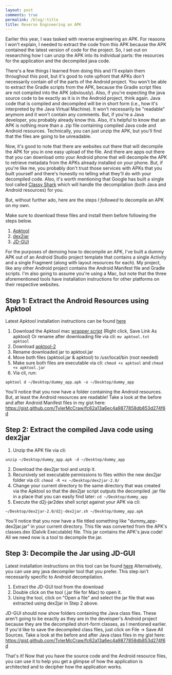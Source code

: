 ```yaml
---
layout: post
comments: true
permalink: /blog/:title
title: Reverse Engineering an APK
---
```


Earlier this year, I was tasked with reverse engineering an APK. For reasons I won't explain, I needed to extract the code from this APK because the APK contained the latest version of code for the project. So, I set out on researching how I can unzip the APK into its individual parts: the resources for the application and the decompiled java code.

There's a few things I learned from doing this and I'll explain them throughout this post, but it's good to note upfront that APKs don't necessarily contain _all_ of the parts of the Android project. You won't be able to extract the Gradle scripts from the APK, because the Gradle script files are not compiled into the APK (obviously). Also, if you're expecting the java source code to be exactly as it is in the Android project, think again. Java code that is compiled and decompiled will be in short form (i.e., how it's interpreted by the Java Virtual Machine). It won't necessarily be "readable" anymore and it won't contain any comments. But, if you're a Java developer, you probably already know this. Also, it's helpful to know that an APK is nothing more than a .zip file containing compiled Java code and Android resources. Technically, you can just unzip the APK, but you'll find that the files are going to be unreadable.

Now, it's good to note that there are websites out there that will decompile the APK for you in one easy upload of the file. And there are apps out there that you can download onto your Android phone that will decompile the APK to retrieve metadata from the APKs already installed on your phone. But, if you're like me, you probably don't trust those services with APKs that you built yourself and there's honestly no telling what they'll do with your decompiled code. 
Also, it's worth mentioning that Google has built a single tool called [Classy Shark](https://github.com/google/android-classyshark) which will handle the decompilation (both Java and Android resources) for you.

But, without further ado, here are the steps _I followed_ to decompile an APK on my own.

Make sure to download these files and install them before following the steps below.

1. [Apktool](http://ibotpeaches.github.io/Apktool)
2. [dex2jar](https://github.com/pxb1988/dex2jar)
3. [JD-GUI](http://jd.benow.ca/)

For the purposes of demoing how to decompile an APK, I've built a dummy APK out of an Android Studio project template that contains a single Activity and a single Fragment (along with layout resources for each). My project, like any other Android project contains the Android Manifest file and Gradle scripts. I'm also going to assume you're using a Mac, but note that the three aforementioned tools have installation instructions for other platforms on their respective websites.

## Step 1: Extract the Android Resources using Apktool
Latest Apktool installation instructions can be found [here](http://ibotpeaches.github.io/Apktool/install/)

1. Download the Apktool mac [wrapper script](https://raw.githubusercontent.com/iBotPeaches/Apktool/master/scripts/osx/apktool) (Right click, Save Link As apktool) Or rename after downloading file via cli: `mv apktool.txt apktool`
2. Download [apktool-2](https://bitbucket.org/iBotPeaches/apktool/downloads)
3. Rename downloaded jar to apktool.jar
4. Move both files (apktool.jar & apktool) to /usr/local/bin (root needed)
5. Make sure both files are executable via cli: `chmod +x apktool` and `chmod +x apktool.jar`
6. Via cli, run: 
```
apktool d ~/Desktop/dummy_app.apk -o ~/Desktop/dummy_app
```

You'll notice that you now have a folder containing the Android resources. But, at least the Android resources are readable!
Take a look at the before and after Android Manifest files in my gist here: https://gist.github.com/TylerMcCraw/fc62a13a6ec4a9877858db853d274f6d

## Step 2: Extract the compiled Java code using dex2jar

1. Unzip the APK file via cli: 
```
unzip ~/Desktop/dummy_app.apk -d ~/Desktop/dummy_app
```
2. Download the dex2jar tool and unzip it.
3. Recursively set executable permissions to files within the new dex2jar folder via cli: `chmod -R +x ~/Desktop/dex2jar-2.0/`
4. Change your current directory to the same directory that was created via the Apktool so that the dex2jar script outputs the decompiled .jar file in a place that you can easily find later: `cd ~/Desktop/dummy_app`
5. Execute the d2j-jar2dex shell script against your APK via cli:
```
~/Desktop/dex2jar-2.0/d2j-dex2jar.sh ~/Desktop/dummy_app.apk
```

You'll notice that you now have a file titled something like "dummy_app-dex2jar.jar" in your current directory. This file was converted from the APK's classes.dex (Dalvik Executable) file. This jar contains the APK's java code! All we need now is a tool to decompile the jar.

## Step 3: Decompile the Jar using JD-GUI
Latest installation instructions on this tool can be found [here](http://jd.benow.ca/)
Alternatively, you can use any java decompiler tool that you prefer. This step isn't necessarily specific to Android decompilation.

1. Extract the JD-GUI tool from the download
2. Double click on the tool (.jar file for Mac) to open it.
3. Using the tool, click on "Open a file" and select the jar file that was extracted using dex2jar in Step 2 above.

JD-GUI should now show folders containing the Java class files. These aren't going to be exactly as they are in the developer's Android project because they are the decompiled short-form classes, as I mentioned earlier.
If you'd like to save the decompiled class files, just click on File -> Save All Sources.
Take a look at the before and after Java class files in my gist here: https://gist.github.com/TylerMcCraw/fc62a13a6ec4a9877858db853d274f6d

That's it! Now that you have the source code and the Android resource files, you can use it to help you get a glimpse of how the application is architected and to decipher how the application works.